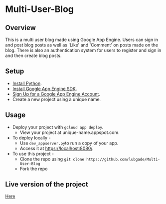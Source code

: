 # Multi-User-Blog

## Overview

This is a multi user blog made using Google App Engine. Users can sign in and post blog posts as well as 'Like' and 'Comment' on posts made on the blog. There is also an authentication system for users to register and sign in and then create blog posts.


## Setup

* [Install Python](https://www.python.org/downloads/).
* [Install Google App Engine SDK](https://cloud.google.com/appengine/downloads#Google_App_Engine_SDK_for_Python).
* [Sign Up for a Google App Engine Account](https://console.cloud.google.com).
* Create a new project using a unique name.


## Usage

* Deploy your project with `gcloud app deploy`.
  * View your project at unique-name.appspot.com.
* To deploy locally -
  * Use `dev_appserver.py`to run a copy of your app.
  * Access it at [https://localhost:8080/](https://localhost:8080/).
* To use this project -
  * Clone the repo using `git clone https://github.com/lubgade/Multi-User-Blog`
  * Fork the repo
  
## Live version of the project

[Here](https://leenasbasicblog.appspot.com/blog)
  
  
  
